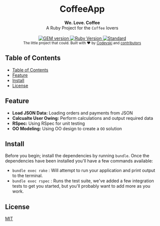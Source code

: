 <h1 align="center">CoffeeApp</h1>

<div align="center">
  <strong>We. Love. Coffee</strong>
</div>
<div align="center">
  A Ruby Project for the <code>Coffee</code> lovers 
</div>

<br />

<div align="center">
  <!-- GEM version -->
  <a href="#">
    <img src="https://img.shields.io/gem/v/:gem.svg"
      alt="GEM version" />
  </a>
  <!-- Build Status -->
  <a href="#">
    <img src="https://img.shields.io/badge/Ruby-2.5.3-red.svg"
      alt="Ruby Version" />
  </a>
  <!-- Standard -->
  <a href="https://standardjs.com">
    <img src="https://img.shields.io/badge/code%20style-standard-brightgreen.svg?style=flat-square"
      alt="Standard" />
  </a>
</div>

<div align="center">
  <sub>The little project that could. Built with ❤︎ by
  <a href="https://twitter.com/codevski">Codevski</a> and
  <a href="#">
    contributors
  </a>
</div>

## Table of Contents
- [Table of Contents](#table-of-contents)
- [Feature](#feature)
- [Install](#install)
- [License](#license)

## Feature
- __Load JSON Data:__ Loading orders and payments from JSON
- __Calcualte User Owing:__ Perform calculations and output required data
- __RSpec:__ Using RSpec for unit testing
- __OO Modeling:__ Using OO design to create a `OO` solution

## Install
Before you begin; install the dependencies by running `bundle`.
Once the dependencies have been installed you'll have a few commands available:

- `bundle exec rake`  : Will attempt to run your application and print output to the terminal.
- `bundle exec rspec` : Runs the test suite, we've added a few integration tests to get you started, but you'll probably want to add more as you work.



## License
[MIT](https://github.com/codevski/coffeeapp/blob/master/LICENSE.md)
